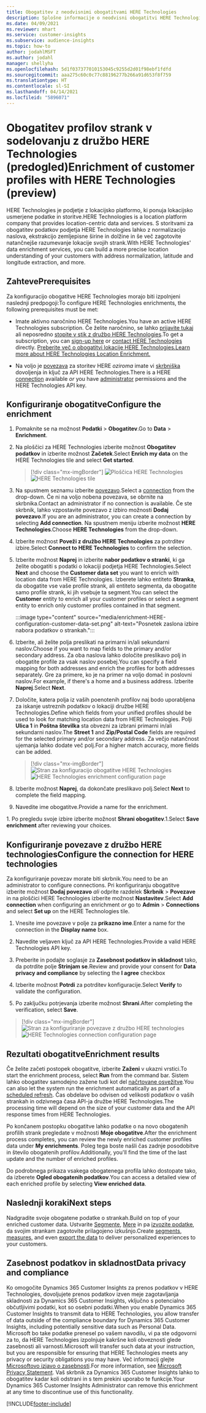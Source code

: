 ```yaml
---
title: Obogatitev z neodvisnimi obogatitvami HERE Technologies
description: Splošne informacije o neodvisni obogatitvi HERE Technologies.
ms.date: 04/09/2021
ms.reviewer: mhart
ms.service: customer-insights
ms.subservice: audience-insights
ms.topic: how-to
author: jodahlMSFT
ms.author: jodahl
manager: shellyha
ms.openlocfilehash: 5d1f037377010153045c9255d2d01f98ebf1fdfd
ms.sourcegitcommit: aaa275c60c0c77c88196277b266a91d653f8f759
ms.translationtype: HT
ms.contentlocale: sl-SI
ms.lasthandoff: 04/14/2021
ms.locfileid: "5896071"
---
```

# <a name="enrichment-of-customer-profiles-with-here-technologies-preview"></a><span data-ttu-id="bfe75-103">Obogatitev profilov strank v sodelovanju z družbo HERE Technologies (predogled)</span><span class="sxs-lookup"><span data-stu-id="bfe75-103">Enrichment of customer profiles with HERE Technologies (preview)</span></span>

<span data-ttu-id="bfe75-104">HERE Technologies je podjetje z lokacijsko platformo, ki ponuja lokacijsko usmerjene podatke in storitve.</span><span class="sxs-lookup"><span data-stu-id="bfe75-104">HERE Technologies is a location platform company that provides location-centric data and services.</span></span> <span data-ttu-id="bfe75-105">S storitvami za obogatitev podatkov podjetja HERE Technologies lahko z normalizacijo naslova, ekstrakcijo zemljepisne širine in dolžine in še več zagotovite natančnejše razumevanje lokacije svojih strank.</span><span class="sxs-lookup"><span data-stu-id="bfe75-105">With HERE Technologies' data enrichment services, you can build a more precise location understanding of your customers with address normalization, latitude and longitude extraction, and more.</span></span>

## <a name="prerequisites"></a><span data-ttu-id="bfe75-106">Zahteve</span><span class="sxs-lookup"><span data-stu-id="bfe75-106">Prerequisites</span></span>

<span data-ttu-id="bfe75-107">Za konfiguracijo obogatitve HERE Technologies morajo biti izpolnjeni naslednji predpogoji:</span><span class="sxs-lookup"><span data-stu-id="bfe75-107">To configure HERE Technologies enrichments, the following prerequisites must be met:</span></span>

- <span data-ttu-id="bfe75-108">Imate aktivno naročnino HERE Technologies.</span><span class="sxs-lookup"><span data-stu-id="bfe75-108">You have an active HERE Technologies subscription.</span></span> <span data-ttu-id="bfe75-109">Če želite naročnino, se lahko [prijavite tukaj](https://developer.here.com/sign-up?utm_medium=referral&utm_source=Microsoft-Dynamics-CI&create=Freemium-Basic) ali neposredno [stopite v stik z družbo HERE Technologies](https://developer.here.com/help?utm_medium=referral&utm_source=Microsoft-Dynamics-CI#how-can-we-help-you).</span><span class="sxs-lookup"><span data-stu-id="bfe75-109">To get a subscription, you can [sign-up here](https://developer.here.com/sign-up?utm_medium=referral&utm_source=Microsoft-Dynamics-CI&create=Freemium-Basic) or [contact HERE Technologies](https://developer.here.com/help?utm_medium=referral&utm_source=Microsoft-Dynamics-CI#how-can-we-help-you) directly.</span></span> [<span data-ttu-id="bfe75-110">Preberite več o obogatitvi lokacije HERE Technologies.</span><span class="sxs-lookup"><span data-stu-id="bfe75-110">Learn more about HERE Technologies Location Enrichment.</span></span>](https://developer.here.com/location-enrichment?cid=Dev-MicrosoftDynamics-DB-0-Dev-&utm_source=MicrosoftDynamics&utm_medium=referral&utm_campaign=Online_Dev_ReferralMicrosoft)

- <span data-ttu-id="bfe75-111">Na voljo je [povezava](connections.md) za storitev HERE *oziroma* imate vi [skrbniška](permissions.md#administrator) dovoljenja in ključ za API HERE Technologies.</span><span class="sxs-lookup"><span data-stu-id="bfe75-111">There is a HERE [connection](connections.md) available *or* you have [administrator](permissions.md#administrator) permissions and the HERE Technologies API key.</span></span>

## <a name="configure-the-enrichment"></a><span data-ttu-id="bfe75-112">Konfiguriranje obogatitve</span><span class="sxs-lookup"><span data-stu-id="bfe75-112">Configure the enrichment</span></span>

1. <span data-ttu-id="bfe75-113">Pomaknite se na možnost **Podatki** > **Obogatitev**.</span><span class="sxs-lookup"><span data-stu-id="bfe75-113">Go to **Data** > **Enrichment**.</span></span> 

1. <span data-ttu-id="bfe75-114">Na ploščici za HERE Technologies izberite možnost **Obogatitev podatkov** in izberite možnost **Začetek**.</span><span class="sxs-lookup"><span data-stu-id="bfe75-114">Select **Enrich my data** on the HERE Technologies tile and select **Get started**.</span></span>

   > [!div class="mx-imgBorder"]
   > <span data-ttu-id="bfe75-115">![Ploščica HERE Technologies](media/HERE-tile.png "Ploščica HERE Technologies")</span><span class="sxs-lookup"><span data-stu-id="bfe75-115">![HERE Technologies tile](media/HERE-tile.png "HERE Technologies tile")</span></span>

1. <span data-ttu-id="bfe75-116">Na spustnem seznamu izberite [povezavo](connections.md).</span><span class="sxs-lookup"><span data-stu-id="bfe75-116">Select a [connection](connections.md) from the drop-down.</span></span> <span data-ttu-id="bfe75-117">Če ni na voljo nobena povezava, se obrnite na skrbnika.</span><span class="sxs-lookup"><span data-stu-id="bfe75-117">Contact  an administrator if no connection is available.</span></span> <span data-ttu-id="bfe75-118">Če ste skrbnik, lahko vzpostavite povezavo z izbiro možnosti **Dodaj povezavo**.</span><span class="sxs-lookup"><span data-stu-id="bfe75-118">If you are an administrator, you can create a connection by selecting **Add connection**.</span></span> <span data-ttu-id="bfe75-119">Na spustnem meniju izberite možnost **HERE Technologies**.</span><span class="sxs-lookup"><span data-stu-id="bfe75-119">Choose **HERE Technologies** from the drop-down.</span></span> 

1. <span data-ttu-id="bfe75-120">Izberite možnost **Poveži z družbo HERE Technologies** za potrditev izbire.</span><span class="sxs-lookup"><span data-stu-id="bfe75-120">Select **Connect to HERE Technologies** to confirm the selection.</span></span>

1.  <span data-ttu-id="bfe75-121">Izberite možnost **Naprej** in izberite **nabor podatkov o stranki**, ki ga želite obogatiti s podatki o lokaciji podjetja HERE Technologies.</span><span class="sxs-lookup"><span data-stu-id="bfe75-121">Select **Next** and choose the **Customer data set** you want to enrich with location data from HERE Technologies.</span></span> <span data-ttu-id="bfe75-122">Izberete lahko entiteto **Stranka**, da obogatite vse vaše profile strank, ali entiteto segmenta, da obogatite samo profile strank, ki jih vsebuje ta segment.</span><span class="sxs-lookup"><span data-stu-id="bfe75-122">You can select the **Customer** entity to enrich all your customer profiles or select a segment entity to enrich only customer profiles contained in that segment.</span></span>

    :::image type="content" source="media/enrichment-HERE-configuration-customer-data-set.png" alt-text="Posnetek zaslona izbire nabora podatkov o strankah.":::

1. <span data-ttu-id="bfe75-124">Izberite, ali želite polja preslikati na primarni in/ali sekundarni naslov.</span><span class="sxs-lookup"><span data-stu-id="bfe75-124">Choose if you want to map fields to the primary and/or secondary address.</span></span> <span data-ttu-id="bfe75-125">Za oba naslova lahko določite preslikavo polj in obogatite profile za vsak naslov posebej.</span><span class="sxs-lookup"><span data-stu-id="bfe75-125">You can specify a field mapping for both addresses and enrich the profiles for both addresses separately.</span></span> <span data-ttu-id="bfe75-126">Gre za primere, ko je na primer na voljo domač in poslovni naslov.</span><span class="sxs-lookup"><span data-stu-id="bfe75-126">For example, if there's a home and a business address.</span></span> <span data-ttu-id="bfe75-127">Izberite **Naprej**.</span><span class="sxs-lookup"><span data-stu-id="bfe75-127">Select **Next**.</span></span>

1. <span data-ttu-id="bfe75-128">Določite, katera polja iz vaših poenotenih profilov naj bodo uporabljena za iskanje ustreznih podatkov o lokaciji družbe HERE Technologies.</span><span class="sxs-lookup"><span data-stu-id="bfe75-128">Define which fields from your unified profiles should be used to look for matching location data from HERE Technologies.</span></span> <span data-ttu-id="bfe75-129">Polji **Ulica 1** in **Poštna številka** sta obvezni za izbrani primarni in/ali sekundarni naslov.</span><span class="sxs-lookup"><span data-stu-id="bfe75-129">The **Street 1** and **Zip/Postal Code** fields are required for the selected primary and/or secondary address.</span></span> <span data-ttu-id="bfe75-130">Za večjo natančnost ujemanja lahko dodate več polj.</span><span class="sxs-lookup"><span data-stu-id="bfe75-130">For a higher match accuracy, more fields can be added.</span></span>

   > [!div class="mx-imgBorder"]
   > <span data-ttu-id="bfe75-131">![Stran za konfiguracijo obogatitve HERE Technologies](media/enrichment-HERE-configuration.png "Stran za konfiguracijo obogatitve HERE Technologies")</span><span class="sxs-lookup"><span data-stu-id="bfe75-131">![HERE Technologies enrichment configuration page](media/enrichment-HERE-configuration.png "HERE Technologies enrichment configuration page")</span></span>

1. <span data-ttu-id="bfe75-132">Izberite možnost **Naprej**, da dokončate preslikavo polj.</span><span class="sxs-lookup"><span data-stu-id="bfe75-132">Select **Next** to complete the field mapping.</span></span>

1. <span data-ttu-id="bfe75-133">Navedite ime obogatitve.</span><span class="sxs-lookup"><span data-stu-id="bfe75-133">Provide a name for the enrichment.</span></span> 

<span data-ttu-id="bfe75-134">1. Po pregledu svoje izbire izberite možnost **Shrani obogatitev**.</span><span class="sxs-lookup"><span data-stu-id="bfe75-134">1.Select **Save enrichment** after reviewing your choices.</span></span>

## <a name="configure-the-connection-for-here-technologies"></a><span data-ttu-id="bfe75-135">Konfiguriranje povezave z družbo HERE technologies</span><span class="sxs-lookup"><span data-stu-id="bfe75-135">Configure the connection for HERE technologies</span></span> 

<span data-ttu-id="bfe75-136">Za konfiguriranje povezav morate biti skrbnik.</span><span class="sxs-lookup"><span data-stu-id="bfe75-136">You need to be an administrator to configure connections.</span></span> <span data-ttu-id="bfe75-137">Pri konfiguriranju obogatitve izberite možnost **Dodaj povezavo** *ali* odprite razdelek **Skrbnik** > **Povezave** in na ploščici HERE Technologies izberite možnost **Nastavitev**.</span><span class="sxs-lookup"><span data-stu-id="bfe75-137">Select **Add connection** when configuring an enrichment *or* go to **Admin** > **Connections** and select **Set up** on the HERE Technologies tile.</span></span>

1. <span data-ttu-id="bfe75-138">Vnesite ime povezave v polje za **prikazno ime**.</span><span class="sxs-lookup"><span data-stu-id="bfe75-138">Enter a name for the connection in the **Display name** box.</span></span>

1. <span data-ttu-id="bfe75-139">Navedite veljaven ključ za API HERE Technologies.</span><span class="sxs-lookup"><span data-stu-id="bfe75-139">Provide a valid HERE Technologies API key.</span></span>

1. <span data-ttu-id="bfe75-140">Preberite in podajte soglasje za **Zasebnost podatkov in skladnost** tako, da potrdite polje **Strinjam se**.</span><span class="sxs-lookup"><span data-stu-id="bfe75-140">Review and provide your consent for **Data privacy and compliance** by selecting the **I agree** checkbox</span></span>

1. <span data-ttu-id="bfe75-141">Izberite možnost **Potrdi** za potrditev konfiguracije.</span><span class="sxs-lookup"><span data-stu-id="bfe75-141">Select **Verify** to validate the configuration.</span></span>

1. <span data-ttu-id="bfe75-142">Po zaključku potrjevanja izberite možnost **Shrani**.</span><span class="sxs-lookup"><span data-stu-id="bfe75-142">After completing the verification, select **Save**.</span></span>

> [!div class="mx-imgBorder"]
   > <span data-ttu-id="bfe75-143">![Stran za konfiguriranje povezave z družbo HERE technologies](media/enrichment-HERE-connection.png "Stran za konfiguriranje povezave z družbo HERE technologies")</span><span class="sxs-lookup"><span data-stu-id="bfe75-143">![HERE Technologies connection configuration page](media/enrichment-HERE-connection.png "HERE Technologies connection configuration page")</span></span>

## <a name="enrichment-results"></a><span data-ttu-id="bfe75-144">Rezultati obogatitve</span><span class="sxs-lookup"><span data-stu-id="bfe75-144">Enrichment results</span></span>

<span data-ttu-id="bfe75-145">Če želite začeti postopek obogatitve, izberite **Zaženi** v ukazni vrstici.</span><span class="sxs-lookup"><span data-stu-id="bfe75-145">To start the enrichment process, select **Run** from the command bar.</span></span> <span data-ttu-id="bfe75-146">Sistem lahko obogatitev samodejno zažene tudi kot del [načrtovane osvežitve](system.md#schedule-tab).</span><span class="sxs-lookup"><span data-stu-id="bfe75-146">You can also let the system run the enrichment automatically as part of a [scheduled refresh](system.md#schedule-tab).</span></span> <span data-ttu-id="bfe75-147">Čas obdelave bo odvisen od velikosti podatkov o vaših strankah in odzivnega časa API-ja družbe HERE Technologies.</span><span class="sxs-lookup"><span data-stu-id="bfe75-147">The processing time will depend on the size of your customer data and the API response times from HERE Technologies.</span></span>

<span data-ttu-id="bfe75-148">Po končanem postopku obogatitve lahko podatke o na novo obogatenih profilih strank pregledate v možnosti **Moje obogatitve**.</span><span class="sxs-lookup"><span data-stu-id="bfe75-148">After the enrichment process completes, you can review the newly enriched customer profiles data under **My enrichments**.</span></span> <span data-ttu-id="bfe75-149">Poleg tega boste našli čas zadnje posodobitve in število obogatenih profilov.</span><span class="sxs-lookup"><span data-stu-id="bfe75-149">Additionally, you'll find the time of the last update and the number of enriched profiles.</span></span>

<span data-ttu-id="bfe75-150">Do podrobnega prikaza vsakega obogatenega profila lahko dostopate tako, da izberete **Ogled obogatenih podatkov**.</span><span class="sxs-lookup"><span data-stu-id="bfe75-150">You can access a detailed view of each enriched profile by selecting **View enriched data**.</span></span>

## <a name="next-steps"></a><span data-ttu-id="bfe75-151">Naslednji koraki</span><span class="sxs-lookup"><span data-stu-id="bfe75-151">Next steps</span></span>

<span data-ttu-id="bfe75-152">Nadgradite svoje obogatene podatke o strankah.</span><span class="sxs-lookup"><span data-stu-id="bfe75-152">Build on top of your enriched customer data.</span></span> <span data-ttu-id="bfe75-153">Ustvarite [Segmente](segments.md), [Mere](measures.md) in pa [izvozite podatke](export-destinations.md), da svojim strankam zagotovite prilagojeno izkušnjo.</span><span class="sxs-lookup"><span data-stu-id="bfe75-153">Create [segments](segments.md), [measures](measures.md), and even [export the data](export-destinations.md) to deliver personalized experiences to your customers.</span></span>

## <a name="data-privacy-and-compliance"></a><span data-ttu-id="bfe75-154">Zasebnost podatkov in skladnost</span><span class="sxs-lookup"><span data-stu-id="bfe75-154">Data privacy and compliance</span></span>

<span data-ttu-id="bfe75-155">Ko omogočite Dynamics 365 Customer Insights za prenos podatkov v HERE Technologies, dovoljujete prenos podatkov izven meje zagotavljanja skladnosti za Dynamics 365 Customer Insights, vključno s potencialno občutljivimi podatki, kot so osebni podatki.</span><span class="sxs-lookup"><span data-stu-id="bfe75-155">When you enable Dynamics 365 Customer Insights to transmit data to HERE Technologies, you allow transfer of data outside of the compliance boundary for Dynamics 365 Customer Insights, including potentially sensitive data such as Personal Data.</span></span> <span data-ttu-id="bfe75-156">Microsoft bo take podatke prenesel po vašem navodilu, vi pa ste odgovorni za to, da HERE Technologies izpolnjuje kakršne koli obveznosti glede zasebnosti ali varnosti.</span><span class="sxs-lookup"><span data-stu-id="bfe75-156">Microsoft will transfer such data at your instruction, but you are responsible for ensuring that HERE Technologies meets any privacy or security obligations you may have.</span></span> <span data-ttu-id="bfe75-157">Več informacij glejte [Microsoftovo izjavo o zasebnosti](https://go.microsoft.com/fwlink/?linkid=396732).</span><span class="sxs-lookup"><span data-stu-id="bfe75-157">For more information, see [Microsoft Privacy Statement](https://go.microsoft.com/fwlink/?linkid=396732).</span></span>
<span data-ttu-id="bfe75-158">Vaš skrbnik za Dynamics 365 Customer Insights lahko to obogatitev kadar koli odstrani in s tem prekini uporabo te funkcije.</span><span class="sxs-lookup"><span data-stu-id="bfe75-158">Your Dynamics 365 Customer Insights Administrator can remove this enrichment at any time to discontinue use of this functionality.</span></span>


[!INCLUDE[footer-include](../includes/footer-banner.md)]
